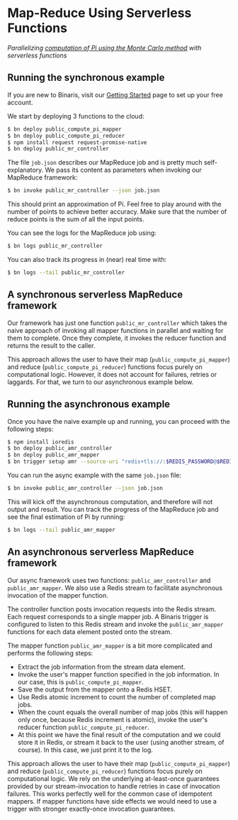 # Map-Reduce Using Serverless Functions
*Parallelizing [computation of Pi using the Monte Carlo method](https://www.geeksforgeeks.org/estimating-value-pi-using-monte-carlo/) with serverless functions*

## Running the synchronous example

If you are new to Binaris, visit our [Getting Started](https://dev.binaris.com/tutorials/python/getting-started/) page to set up your free account.

We start by deploying 3 functions to the cloud:

```bash
$ bn deploy public_compute_pi_mapper
$ bn deploy public_compute_pi_reducer
$ npm install request request-promise-native
$ bn deploy public_mr_controller
```

The file `job.json` describes our MapReduce job and is pretty much self-explanatory. We pass its content as parameters when invoking our MapReduce framework:

```bash
$ bn invoke public_mr_controller --json job.json
```

This should print an approximation of Pi. Feel free to play around with the number of points to achieve better accuracy. Make sure that the number of reduce points is the sum of all the input points.

You can see the logs for the MapReduce job using:

```bash
$ bn logs public_mr_controller
```

You can also track its progress in (near) real time with:

```bash
$ bn logs --tail public_mr_controller
```

## A synchronous serverless MapReduce framework

Our framework has just one function `public_mr_controller` which takes the naive approach of invoking all mapper functions in parallel and waiting for them to complete. Once they complete, it invokes the reducer function and returns the result to the caller.

This approach allows the user to have their map (`public_compute_pi_mapper`) and reduce (`public_compute_pi_reducer`) functions focus purely on computational logic. However, it does not account for failures, retries or laggards. For that, we turn to our asynchronous example below.

## Running the asynchronous example

Once you have the naive example up and running, you can proceed with the following steps:

```bash
$ npm install ioredis
$ bn deploy public_amr_controller
$ bn deploy public_amr_mapper
$ bn trigger setup amr --source-uri "redis+tls://:$REDIS_PASSWORD@$REDIS_HOST:$REDIS_PORT#inputs" --target public_amr_mapper
```

You can run the async example with the same `job.json` file:

```bash
$ bn invoke public_amr_controller --json job.json
```

This will kick off the asynchronous computation, and therefore will not output and result. You can track the progress of the MapReduce job and see the final estimation of Pi by running:

```bash
$ bn logs --tail public_amr_mapper
```

## An asynchronous serverless MapReduce framework

Our async framework uses two functions: `public_amr_controller` and `public_amr_mapper`. We also use a Redis stream to facilitate asynchronous invocation of the mapper function.

The controller function posts invocation requests into the Redis stream. Each request corresponds to a single mapper job. A Binaris trigger is configured to listen to this Redis stream and invoke the `public_amr_mapper` functions for each data element posted onto the stream.

The mapper function `public_amr_mapper` is a bit more complicated and performs the following steps:
* Extract the job information from the stream data element.
* Invoke the user's mapper function specified in the job information. In our case, this is `public_compute_pi_mapper`.
* Save the output from the mapper onto a Redis HSET.
* Use Redis atomic increment to count the number of completed map jobs.
* When the count equals the overall number of map jobs (this will happen only once, because Redis increment is atomic), invoke the user's reducer function `public_compute_pi_reducer`.
* At this point we have the final result of the computation and we could store it in Redis, or stream it back to the user (using another stream, of course). In this case, we just print it to the log.

This approach allows the user to have their map (`public_compute_pi_mapper`) and reduce (`public_compute_pi_reducer`) functions focus purely on computational logic. We rely on the underlying at-least-once guarantees provided by our stream-invocation to handle retries in case of invocation failures. This works perfectly well for the common case of idempotent mappers. If mapper functions have side effects we would need to use a trigger with stronger exactly-once invocation guarantees.
